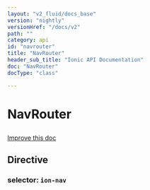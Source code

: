 ```yaml
---
layout: "v2_fluid/docs_base"
version: "nightly"
versionHref: "/docs/v2"
path: ""
category: api
id: "navrouter"
title: "NavRouter"
header_sub_title: "Ionic API Documentation"
doc: "NavRouter"
docType: "class"

---
```










<h1 class="api-title">
<a class="anchor" name="nav-router" href="#nav-router"></a>

NavRouter






</h1>

<a class="improve-v2-docs" href="http://github.com/driftyco/ionic/edit/2.0//src/components/nav/nav-router.ts#L6">
Improve this doc
</a>








<h2><a class="anchor" name="Directive" href="#Directive"></a>Directive</h2>
<h3>selector: <code>ion-nav</code></h3>
<!-- @usage tag -->


<!-- @property tags -->



<!-- instance methods on the class --><!-- related link --><!-- end content block -->


<!-- end body block -->

